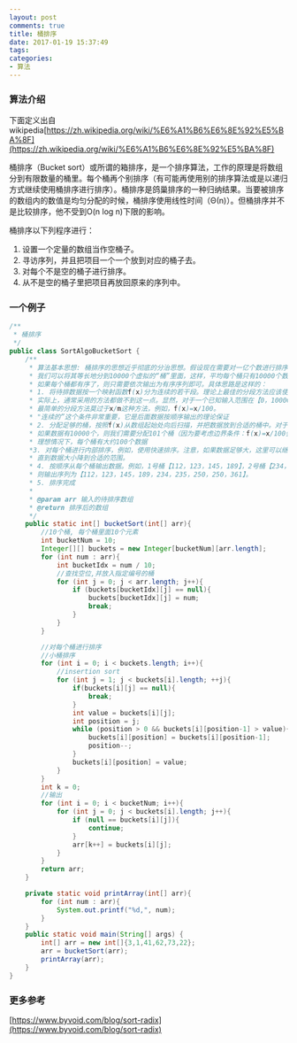 ```yaml
---
layout: post
comments: true
title: 桶排序
date: 2017-01-19 15:37:49
tags:
categories:
- 算法
---
```


### 算法介绍

下面定义出自wikipedia[https://zh.wikipedia.org/wiki/%E6%A1%B6%E6%8E%92%E5%BA%8F](https://zh.wikipedia.org/wiki/%E6%A1%B6%E6%8E%92%E5%BA%8F)

桶排序（Bucket sort）或所谓的箱排序，是一个排序算法，工作的原理是将数组分到有限数量的桶里。每个桶再个别排序（有可能再使用别的排序算法或是以递归方式继续使用桶排序进行排序）。桶排序是鸽巢排序的一种归纳结果。当要被排序的数组内的数值是均匀分配的时候，桶排序使用线性时间（Θ(n)）。但桶排序并不是比较排序，他不受到O(n log n)下限的影响。

<!-- more -->

桶排序以下列程序进行：

1. 设置一个定量的数组当作空桶子。
2. 寻访序列，并且把项目一个一个放到对应的桶子去。
3. 对每个不是空的桶子进行排序。
4. 从不是空的桶子里把项目再放回原来的序列中。

### 一个例子

```java
/**
 * 桶排序
 */
public class SortAlgoBucketSort {
    /**
     * 算法基本思想: 桶排序的思想近乎彻底的分治思想。假设现在需要对一亿个数进行排序。
     * 我们可以将其等长地分到10000个虚拟的“桶”里面，这样，平均每个桶只有10000个数。
     * 如果每个桶都有序了，则只需要依次输出为有序序列即可。具体思路是这样的：
     * 1. 将待排数据按一个映射函数f(x)分为连续的若干段。理论上最佳的分段方法应该使数据平均分布；
     * 实际上，通常采用的方法都做不到这一点。显然，对于一个已知输入范围在【0，10000】的数组，
     * 最简单的分段方法莫过于x/m这种方法，例如，f(x)=x/100。
     * "连续的”这个条件非常重要，它是后面数据按顺序输出的理论保证
     * 2. 分配足够的桶，按照f(x)从数组起始处向后扫描，并把数据放到合适的桶中。对于上面的例子，
     * 如果数据有10000个，则我们需要分配101个桶（因为要考虑边界条件：f(x)=x/100会产生【0，100】共101种情况），
     * 理想情况下，每个桶有大约100个数据
     *3. 对每个桶进行内部排序，例如，使用快速排序。注意，如果数据足够大，这里可以继续递归使用桶排序，
     * 直到数据大小降到合适的范围。
     * 4. 按顺序从每个桶输出数据。例如，1号桶【112，123，145，189】，2号桶【234，235，250，250】，3号桶【361】，
     * 则输出序列为【112，123，145，189，234，235，250，250，361】。
     * 5. 排序完成
     *
     * @param arr 输入的待排序数组
     * @return 排序后的数组
     */
    public static int[] bucketSort(int[] arr){
        //10个桶, 每个桶里面10个元素
        int bucketNum = 10;
        Integer[][] buckets = new Integer[bucketNum][arr.length];
        for (int num : arr){
            int bucketIdx = num / 10;
            //查找空位,并放入指定编号的桶
            for (int j = 0; j < arr.length; j++){
                if (buckets[bucketIdx][j] == null){
                    buckets[bucketIdx][j] = num;
                    break;
                }
            }
        }

        //对每个桶进行排序
        //小桶排序
        for (int i = 0; i < buckets.length; i++){
            //insertion sort
            for (int j = 1; j < buckets[i].length; ++j){
                if(buckets[i][j] == null){
                    break;
                }
                int value = buckets[i][j];
                int position = j;
                while (position > 0 && buckets[i][position-1] > value){
                    buckets[i][position] = buckets[i][position-1];
                    position--;
                }
                buckets[i][position] = value;
            }
        }
        int k = 0;
        //输出
        for (int i = 0; i < bucketNum; i++){
            for (int j = 0; j < buckets[i].length; j++){
                if (null == buckets[i][j]){
                    continue;
                }
                arr[k++] = buckets[i][j];
            }
        }
        return arr;
    }

    private static void printArray(int[] arr){
        for (int num : arr){
            System.out.printf("%d,", num);
        }
    }
    public static void main(String[] args) {
        int[] arr = new int[]{3,1,41,62,73,22};
        arr = bucketSort(arr);
        printArray(arr);
    }
}
```

### 更多参考

[https://www.byvoid.com/blog/sort-radix](https://www.byvoid.com/blog/sort-radix)

